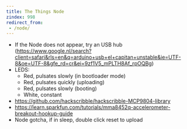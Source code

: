 ```yaml
---
title: The Things Node
zindex: 998
redirect_from:
 - /node/
---
```


* If the Node does not appear, try an USB hub (https://www.google.nl/search?client=safari&rls=en&q=arduino+usb+el+capitan+unstable&ie=UTF-8&oe=UTF-8&gfe_rd=cr&ei=9zf1V5_mPLTH8Af_rpOQBg)
* LEDS:
    * Red, pulsates slowly (in bootloader mode)
    * Red, pulsates quickly (uploading)
    * Red, pulsates slowly (booting)
    * White, constant
* https://github.com/hackscribble/hackscribble-MCP9804-library
* https://learn.sparkfun.com/tutorials/mma8452q-accelerometer-breakout-hookup-guide
* Node gotcha, if in sleep, double click reset to upload
